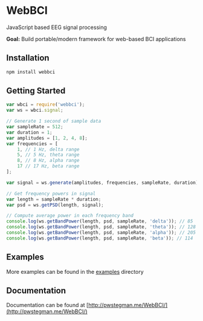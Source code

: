 # WebBCI
JavaScript based EEG signal processing

**Goal:** Build portable/modern framework for web-based BCI applications

## Installation

```bash
npm install webbci
```

## Getting Started

```javascript
var wbci = require('webbci');
var ws = wbci.signal;

// Generate 1 second of sample data
var sampleRate = 512;
var duration = 1;
var amplitudes = [1, 2, 4, 8];
var frequencies = [
	1, // 1 Hz, delta range
	5, // 5 Hz, theta range
	8, // 8 Hz, alpha range
	17 // 17 Hz, beta range
];

var signal = ws.generate(amplitudes, frequencies, sampleRate, duration);

// Get frequency powers in signal
var length = sampleRate * duration;
var psd = ws.getPSD(length, signal);

// Compute average power in each frequency band
console.log(ws.getBandPower(length, psd, sampleRate, 'delta')); // 85
console.log(ws.getBandPower(length, psd, sampleRate, 'theta')); // 128
console.log(ws.getBandPower(length, psd, sampleRate, 'alpha')); // 205
console.log(ws.getBandPower(length, psd, sampleRate, 'beta')); // 114
```

## Examples

More examples can be found in the [examples](examples/) directory

## Documentation

Documentation can be found at [http://pwstegman.me/WebBCI/](http://pwstegman.me/WebBCI/)
